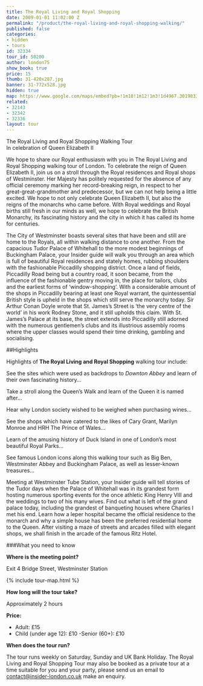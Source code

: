 ```yaml
---
title: The Royal Living and Royal Shopping
date: 2009-01-01 11:02:00 Z
permalink: "/product/the-royal-living-and-royal-shopping-walking/"
published: false
categories:
- hidden
- tours
id: 32334
tour_id: 50200
author: london75
show_book: true
price: 15
thumb: 31-420x287.jpg
banner: 31-772x528.jpg
hidden: true
map: https://www.google.com/maps/embed?pb=!1m18!1m12!1m3!1d4967.301983362017!2d-0.12494109999997158!3d51.5012718!2m3!1f0!2f0!3f0!3m2!1i1024!2i768!4f13.1!3m3!1m2!1s0x487604bfa8d669d7%3A0x4c6356d8fd0d58a4!2sWestminster+Tube+Station%2C+Bridge+St%2C+London+SW1A+2JR%2C+United+Kingdom!5e0!3m2!1sen!2sus!4v1440407979812
related:
- 32143
- 32342
- 32336
layout: tour
---
```


<p class="lede">The Royal Living and Royal Shopping Walking Tour<br /> In celebration of Queen Elizabeth II</p>

We hope to share our Royal enthusiasm with you in The Royal Living and Royal Shopping walking tour of London. To celebrate the reign of Queen Elizabeth II, join us on a stroll through the Royal residences and Royal shops of Westminster. Her Majesty has politely requested for the absence of any official ceremony marking her record-breaking reign, in respect to her great-great-grandmother and predecessor, but we can not help being a little excited. We hope to not only celebrate Queen Elizabeth II, but also the reigns of the monarchs who came before. With Royal weddings and Royal births still fresh in our minds as well, we hope to celebrate the British Monarchy, its fascinating history and the city in which it has called its home for centuries.

The City of Westminster boasts several sites that have been and still are home to the Royals, all within walking distance to one another. From the capacious Tudor Palace of Whitehall to the more modest beginnings of Buckingham Palace, your Insider guide will walk you through an area which is full of beautiful Royal residences and stately homes, rubbing shoulders with the fashionable Piccadilly shopping district. Once a land of fields, Piccadilly Road being but a country road, it soon became, from the influence of the fashionable gentry moving in, the place for tailors, clubs and the earliest forms of ‘window-shopping’. With a considerable amount of the shops in Piccadilly bearing at least one Royal warrant, the quintessential British style is upheld in the shops which still serve the monarchy today. Sir Arthur Conan Doyle wrote that St. James’s Street is ‘the very centre of the world’ in his work Rodney Stone, and it still upholds this claim. With St. James’s Palace at its base, the street extends into Piccadilly still adorned with the numerous gentlemen’s clubs and its illustrious assembly rooms where the upper classes would spend their time drinking, gambling and socialising.

##Highlights

Highlights of **The Royal Living and Royal Shopping** walking tour include:

See the sites which were used as backdrops to <em>Downton Abbey</em> and learn of their own fascinating history&#8230;

Take a stroll along the Queen&#8217;s Walk and learn of the Queen it is named after&#8230;

Hear why London society wished to be weighed when purchasing wines&#8230;

See the shops which have catered to the likes of Cary Grant, Marilyn Monroe and HRH The Prince of Wales&#8230;

Learn of the amusing history of Duck Island in one of London&#8217;s most beautiful Royal Parks&#8230;

See famous London icons along this walking tour such as Big Ben, Westminster Abbey and Buckingham Palace, as well as lesser-known treasures&#8230;

Meeting at Westminster Tube Station, your Insider guide will tell stories of the Tudor days when the Palace of Whitehall was in its grandest form hosting numerous sporting events for the once athletic King Henry VIII and the weddings to two of his many wives. Find out what is left of the grand palace today, including the grandest of banqueting houses where Charles I met his end. Learn how a leper hospital became the official residence to the monarch and why a simple house has been the preferred residential home to the Queen. After visiting a maze of streets and arcades filled with elegant shops, we shall finish in the arcade of the famous Ritz Hotel.

###What you need to know

**Where is the meeting point?**

Exit 4 Bridge Street, Westminster Station

{% include tour-map.html %}

**How long will the tour take?**

Approximately 2 hours

**Price:**

- Adult: £15
- Child (under age 12): £10
-Senior (60+): £10

**When does the tour run?**

The tour runs weekly on Saturday, Sunday and UK Bank Holiday. The Royal Living and Royal Shopping Tour may also be booked as a private tour at a time suitable for you and your party, please send us an email to <a href="mailto:contact@insider-london.co.uk">contact@insider-london.co.uk</a> make an enquiry.
